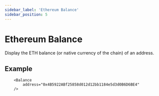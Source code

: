```yaml
---
sidebar_label: 'Ethereum Balance'
sidebar_position: 5
---
```


# Ethereum Balance

Display the ETH balance (or native currency of the chain) of an address.

## Example

```
    <Balance 
        address="0x4B5922ABf25858d012d12bb1184e5d3d0B6D6BE4"
    />
```